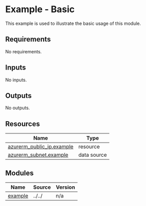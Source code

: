 # Example - Basic

This example is used to illustrate the basic usage of this module.

<!-- BEGIN_TF_DOCS -->
## Requirements

No requirements.

## Inputs

No inputs.

## Outputs

No outputs.

## Resources

| Name | Type |
|------|------|
| [azurerm_public_ip.example](https://registry.terraform.io/providers/hashicorp/azurerm/latest/docs/resources/public_ip) | resource |
| [azurerm_subnet.example](https://registry.terraform.io/providers/hashicorp/azurerm/latest/docs/data-sources/subnet) | data source |

## Modules

| Name | Source | Version |
|------|--------|---------|
| <a name="module_example"></a> [example](#module\_example) | ../../ | n/a |
<!-- END_TF_DOCS -->

